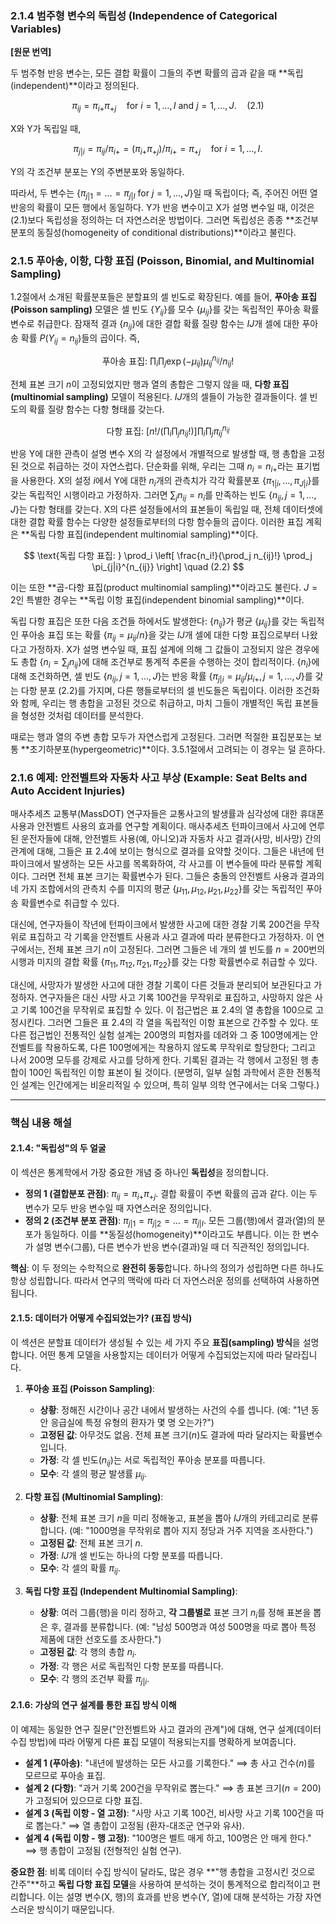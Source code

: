 ### **2.1.4 범주형 변수의 독립성 (Independence of Categorical Variables)**

**[원문 번역]**

두 범주형 반응 변수는, 모든 결합 확률이 그들의 주변 확률의 곱과 같을 때 **독립(independent)**이라고 정의된다.

$$ \pi_{ij} = \pi_{i+}\pi_{+j} \quad \text{for } i=1, \dots, I \text{ and } j=1, \dots, J. \quad (2.1) $$

X와 Y가 독립일 때,

$$ \pi_{j|i} = \pi_{ij}/\pi_{i+} = (\pi_{i+}\pi_{+j})/\pi_{i+} = \pi_{+j} \quad \text{for } i=1, \dots, I. $$

Y의 각 조건부 분포는 Y의 주변분포와 동일하다.

따라서, 두 변수는 $\{\pi_{j|1} = \dots = \pi_{j|I} \text{ for } j=1, \dots, J\}$일 때 독립이다; 즉, 주어진 어떤 열 반응의 확률이 모든 행에서 동일하다. Y가 반응 변수이고 X가 설명 변수일 때, 이것은 (2.1)보다 독립성을 정의하는 더 자연스러운 방법이다. 그러면 독립성은 종종 **조건부 분포의 동질성(homogeneity of conditional distributions)**이라고 불린다.

### **2.1.5 푸아송, 이항, 다항 표집 (Poisson, Binomial, and Multinomial Sampling)**

1.2절에서 소개된 확률분포들은 분할표의 셀 빈도로 확장된다. 예를 들어, **푸아송 표집(Poisson sampling)** 모델은 셀 빈도 $\{Y_{ij}\}$를 모수 $\{\mu_{ij}\}$를 갖는 독립적인 푸아송 확률변수로 취급한다. 잠재적 결과 $\{n_{ij}\}$에 대한 결합 확률 질량 함수는 $IJ$개 셀에 대한 푸아송 확률 $P(Y_{ij}=n_{ij})$들의 곱이다. 즉,

$$ \text{푸아송 표집: } \prod_i \prod_j \exp(-\mu_{ij})\mu_{ij}^{n_{ij}}/n_{ij}! $$

전체 표본 크기 $n$이 고정되었지만 행과 열의 총합은 그렇지 않을 때, **다항 표집(multinomial sampling)** 모델이 적용된다. $IJ$개의 셀들이 가능한 결과들이다. 셀 빈도의 확률 질량 함수는 다항 형태를 갖는다.

$$ \text{다항 표집: } [n!/(\prod_i\prod_j n_{ij}!)] \prod_i \prod_j \pi_{ij}^{n_{ij}} $$

반응 Y에 대한 관측이 설명 변수 X의 각 설정에서 개별적으로 발생할 때, 행 총합을 고정된 것으로 취급하는 것이 자연스럽다. 단순화를 위해, 우리는 그때 $n_i = n_{i+}$라는 표기법을 사용한다. X의 설정 $i$에서 Y에 대한 $n_i$개의 관측치가 각각 확률분포 $\{\pi_{1|i}, \dots, \pi_{J|i}\}$를 갖는 독립적인 시행이라고 가정하자. 그러면 $\sum_j n_{ij} = n_i$를 만족하는 빈도 $\{n_{ij}, j=1, \dots, J\}$는 다항 형태를 갖는다. X의 다른 설정들에서의 표본들이 독립일 때, 전체 데이터셋에 대한 결합 확률 함수는 다양한 설정들로부터의 다항 함수들의 곱이다. 이러한 표집 계획은 **독립 다항 표집(independent multinomial sampling)**이다.

$$ \text{독립 다항 표집: } \prod_i \left[ \frac{n_i!}{\prod_j n_{ij}!} \prod_j \pi_{j|i}^{n_{ij}} \right] \quad (2.2) $$

이는 또한 **곱-다항 표집(product multinomial sampling)**이라고도 불린다. $J=2$인 특별한 경우는 **독립 이항 표집(independent binomial sampling)**이다.

독립 다항 표집은 또한 다음 조건들 하에서도 발생한다: $\{n_{ij}\}$가 평균 $\{\mu_{ij}\}$를 갖는 독립적인 푸아송 표집 또는 확률 $\{\pi_{ij} = \mu_{ij}/n\}$을 갖는 $IJ$개 셀에 대한 다항 표집으로부터 나왔다고 가정하자. X가 설명 변수일 때, 표집 설계에 의해 그 값들이 고정되지 않은 경우에도 총합 $\{n_i = \sum_j n_{ij}\}$에 대해 조건부로 통계적 추론을 수행하는 것이 합리적이다. $\{n_i\}$에 대해 조건화하면, 셀 빈도 $\{n_{ij}, j=1, \dots, J\}$는 반응 확률 $\{\pi_{j|i} = \mu_{ij}/\mu_{i+}, j=1, \dots, J\}$를 갖는 다항 분포 (2.2)를 가지며, 다른 행들로부터의 셀 빈도들은 독립이다. 이러한 조건화와 함께, 우리는 행 총합을 고정된 것으로 취급하고, 마치 그들이 개별적인 독립 표본들을 형성한 것처럼 데이터를 분석한다.

때로는 행과 열의 주변 총합 모두가 자연스럽게 고정된다. 그러면 적절한 표집분포는 보통 **초기하분포(hypergeometric)**이다. 3.5.1절에서 고려되는 이 경우는 덜 흔하다.

### **2.1.6 예제: 안전벨트와 자동차 사고 부상 (Example: Seat Belts and Auto Accident Injuries)**

매사추세츠 교통부(MassDOT) 연구자들은 교통사고의 발생률과 심각성에 대한 휴대폰 사용과 안전벨트 사용의 효과를 연구할 계획이다. 매사추세츠 턴파이크에서 사고에 연루된 운전자들에 대해, 안전벨트 사용(예, 아니오)과 자동차 사고 결과(사망, 비사망) 간의 관계에 대해, 그들은 표 2.4에 보이는 형식으로 결과를 요약할 것이다. 그들은 내년에 턴파이크에서 발생하는 모든 사고를 목록화하여, 각 사고를 이 변수들에 따라 분류할 계획이다. 그러면 전체 표본 크기는 확률변수가 된다. 그들은 충돌의 안전벨트 사용과 결과의 네 가지 조합에서의 관측치 수를 미지의 평균 $\{\mu_{11}, \mu_{12}, \mu_{21}, \mu_{22}\}$를 갖는 독립적인 푸아송 확률변수로 취급할 수 있다.

대신에, 연구자들이 작년에 턴파이크에서 발생한 사고에 대한 경찰 기록 200건을 무작위로 표집하고 각 기록을 안전벨트 사용과 사고 결과에 따라 분류한다고 가정하자. 이 연구에서는, 전체 표본 크기 $n$이 고정된다. 그러면 그들은 네 개의 셀 빈도를 $n=200$번의 시행과 미지의 결합 확률 $\{\pi_{11}, \pi_{12}, \pi_{21}, \pi_{22}\}$를 갖는 다항 확률변수로 취급할 수 있다.

대신에, 사망자가 발생한 사고에 대한 경찰 기록이 다른 것들과 분리되어 보관된다고 가정하자. 연구자들은 대신 사망 사고 기록 100건을 무작위로 표집하고, 사망하지 않은 사고 기록 100건을 무작위로 표집할 수 있다. 이 접근법은 표 2.4의 열 총합을 100으로 고정시킨다. 그러면 그들은 표 2.4의 각 열을 독립적인 이항 표본으로 간주할 수 있다. 또 다른 접근법인 전통적인 실험 설계는 200명의 피험자를 데려와 그 중 100명에게는 안전벨트를 착용하도록, 다른 100명에게는 착용하지 않도록 무작위로 할당한다; 그리고 나서 200명 모두를 강제로 사고를 당하게 한다. 기록된 결과는 각 행에서 고정된 행 총합이 100인 독립적인 이항 표본이 될 것이다. (분명히, 일부 실험 과학에서 흔한 전통적인 설계는 인간에게는 비윤리적일 수 있으며, 특히 일부 의학 연구에서는 더욱 그렇다.)

---

### **핵심 내용 해설**

#### **2.1.4: "독립성"의 두 얼굴**

이 섹션은 통계학에서 가장 중요한 개념 중 하나인 **독립성**을 정의합니다.
*   **정의 1 (결합분포 관점)**: $\pi_{ij} = \pi_{i+} \pi_{+j}$. 결합 확률이 주변 확률의 곱과 같다. 이는 두 변수가 모두 반응 변수일 때 자연스러운 정의입니다.
*   **정의 2 (조건부 분포 관점)**: $\pi_{j|1} = \pi_{j|2} = \dots = \pi_{j|I}$. 모든 그룹(행)에서 결과(열)의 분포가 동일하다. 이를 **동질성(homogeneity)**이라고도 부릅니다. 이는 한 변수가 설명 변수(그룹), 다른 변수가 반응 변수(결과)일 때 더 직관적인 정의입니다.

**핵심**: 이 두 정의는 수학적으로 **완전히 동등**합니다. 하나의 정의가 성립하면 다른 하나도 항상 성립합니다. 따라서 연구의 맥락에 따라 더 자연스러운 정의를 선택하여 사용하면 됩니다.

#### **2.1.5: 데이터가 어떻게 수집되었는가? (표집 방식)**

이 섹션은 분할표 데이터가 생성될 수 있는 세 가지 주요 **표집(sampling) 방식**을 설명합니다. 어떤 통계 모델을 사용할지는 데이터가 어떻게 수집되었는지에 따라 달라집니다.

1.  **푸아송 표집 (Poisson Sampling)**:
    *   **상황**: 정해진 시간이나 공간 내에서 발생하는 사건의 수를 셉니다. (예: "1년 동안 응급실에 특정 유형의 환자가 몇 명 오는가?")
    *   **고정된 값**: 아무것도 없음. 전체 표본 크기($n$)도 결과에 따라 달라지는 확률변수입니다.
    *   **가정**: 각 셀 빈도($n_{ij}$)는 서로 독립적인 푸아송 분포를 따릅니다.
    *   **모수**: 각 셀의 평균 발생률 $\mu_{ij}$.

2.  **다항 표집 (Multinomial Sampling)**:
    *   **상황**: 전체 표본 크기 $n$을 미리 정해놓고, 표본을 뽑아 $IJ$개의 카테고리로 분류합니다. (예: "1000명을 무작위로 뽑아 지지 정당과 거주 지역을 조사한다.")
    *   **고정된 값**: 전체 표본 크기 $n$.
    *   **가정**: $IJ$개 셀 빈도는 하나의 다항 분포를 따릅니다.
    *   **모수**: 각 셀의 확률 $\pi_{ij}$.

3.  **독립 다항 표집 (Independent Multinomial Sampling)**:
    *   **상황**: 여러 그룹(행)을 미리 정하고, **각 그룹별로** 표본 크기 $n_i$를 정해 표본을 뽑은 후, 결과를 분류합니다. (예: "남성 500명과 여성 500명을 따로 뽑아 특정 제품에 대한 선호도를 조사한다.")
    *   **고정된 값**: 각 행의 총합 $n_i$.
    *   **가정**: 각 행은 서로 독립적인 다항 분포를 따릅니다.
    *   **모수**: 각 행의 조건부 확률 $\pi_{j|i}$.

#### **2.1.6: 가상의 연구 설계를 통한 표집 방식 이해**

이 예제는 동일한 연구 질문("안전벨트와 사고 결과의 관계")에 대해, 연구 설계(데이터 수집 방법)에 따라 어떻게 다른 표집 모델이 적용되는지를 명확하게 보여줍니다.

*   **설계 1 (푸아송)**: "내년에 발생하는 모든 사고를 기록한다." $\implies$ 총 사고 건수($n$)를 모르므로 푸아송 표집.
*   **설계 2 (다항)**: "과거 기록 200건을 무작위로 뽑는다." $\implies$ 총 표본 크기($n=200$)가 고정되어 있으므로 다항 표집.
*   **설계 3 (독립 이항 - 열 고정)**: "사망 사고 기록 100건, 비사망 사고 기록 100건을 따로 뽑는다." $\implies$ 열 총합이 고정됨 (환자-대조군 연구와 유사).
*   **설계 4 (독립 이항 - 행 고정)**: "100명은 벨트 매게 하고, 100명은 안 매게 한다." $\implies$ 행 총합이 고정됨 (전형적인 실험 연구).

**중요한 점**: 비록 데이터 수집 방식이 달라도, 많은 경우 **"행 총합을 고정시킨 것으로 간주"**하고 **독립 다항 표집 모델**을 사용하여 분석하는 것이 통계적으로 합리적이고 편리합니다. 이는 설명 변수(X, 행)의 효과를 반응 변수(Y, 열)에 대해 분석하는 가장 자연스러운 방식이기 때문입니다.
